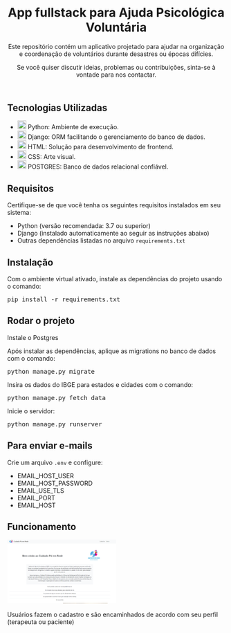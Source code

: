 
<body>
    <header>
        <h1>App fullstack para Ajuda Psicológica Voluntária</h1>
        <p>Este repositório contém um aplicativo projetado para ajudar na organização e coordenação de voluntários durante desastres ou épocas difícies.</p>
        <p>Se você quiser discutir ideias, problemas ou contribuições, sinta-se à vontade para nos contactar.</p>
    </header>
    <section>
        <h2>Tecnologias Utilizadas</h2>
        <ul>
            <li><img src="https://skillicons.dev/icons?i=python" width="20" height="20"/> Python: Ambiente de execução.</li>
            <li><img src="https://skillicons.dev/icons?i=django" width="20" height="20"/> Django: ORM facilitando o gerenciamento do banco de dados.</li>
            <li><img src="https://skillicons.dev/icons?i=html" width="20" height="20"/> HTML: Solução para desenvolvimento de frontend.</li>
            <li><img src="https://skillicons.dev/icons?i=css" width="20" height="20"/> CSS: Arte visual.</li>
            <li><img src="https://skillicons.dev/icons?i=postgres" width="20" height="20"/> POSTGRES: Banco de dados relacional confiável.</li>
        </ul>
    </section>
    <section>
        <h2>Requisitos</h2>
        <p>Certifique-se de que você tenha os seguintes requisitos instalados em seu sistema:</p>
        <ul>
            <li>Python (versão recomendada: 3.7 ou superior)</li>
            <li>Django (instalado automaticamente ao seguir as instruções abaixo)</li>
            <li>Outras dependências listadas no arquivo <code>requirements.txt</code></li>
        </ul>
    </section>
    <section>
        <h2>Instalação</h2>
        <p>Com o ambiente virtual ativado, instale as dependências do projeto usando o comando:</p>
        <div class="highlight highlight-source-shell notranslate position-relative overflow-auto" dir="auto"><pre>pip install -r requirements.txt</pre></div>
    </section>
    <section>
        <h2>Rodar o projeto</h2>
        <p>Instale o Postgres</p>
        <p>Após instalar as dependências, aplique as migrations no banco de dados com o comando:</p>
        <div class="highlight highlight-source-shell notranslate position-relative overflow-auto" dir="auto"><pre>python manage.py migrate</pre></div>
        <p>Insira os dados do IBGE para estados e cidades com o comando:</p>
        <div class="highlight highlight-source-shell notranslate position-relative overflow-auto" dir="auto"><pre>python manage.py fetch_data</pre></div>
        <p>Inicie o servidor:</p>
        <div class="highlight highlight-source-shell notranslate position-relative overflow-auto" dir="auto"><pre>python manage.py runserver</pre></div>            
        </div>
    </section>
    <section>
        <h2>Para enviar e-mails</h2>
        <p>Crie um arquivo <code>.env</code> e configure:</p>
        <ul>
            <li>EMAIL_HOST_USER</li>
            <li>EMAIL_HOST_PASSWORD</li>
            <li>EMAIL_USE_TLS</li>
            <li>EMAIL_PORT</li>
            <li>EMAIL_HOST</li>
        </ul>
    </section>
    <section>
            <h2>Funcionamento</h2>
            <img src="https://github.com/thiagoarvore/voluntary/blob/main/static/images/port%20psi%201.png" width=50%>
            <p>Usuários fazem o cadastro e são encaminhados de acordo com seu perfil (terapeuta ou paciente)</p>
    </section>
</body>
